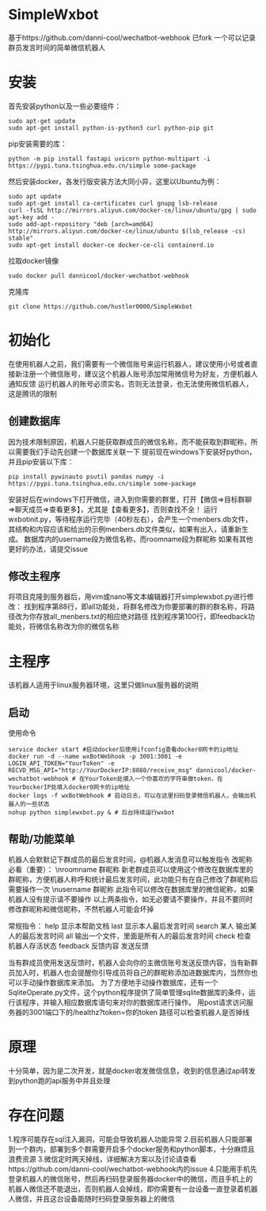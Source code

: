 # SimpleWxbot
基于https://github.com/danni-cool/wechatbot-webhook
已fork
一个可以记录群员发言时间的简单微信机器人
# 安装
首先安装python以及一些必要组件：
```shell
sudo apt-get update
sudo apt-get install python-is-python3 curl python-pip git
```
pip安装需要的库：
```shell
python -m pip install fastapi uvicorn python-multipart -i https://pypi.tuna.tsinghua.edu.cn/simple some-package
```
然后安装docker，各发行版安装方法大同小异，这里以Ubuntu为例：
```shell
sudo apt update
sudo apt-get install ca-certificates curl gnupg lsb-release
curl -fsSL http://mirrors.aliyun.com/docker-ce/linux/ubuntu/gpg | sudo apt-key add -
sudo add-apt-repository "deb [arch=amd64] http://mirrors.aliyun.com/docker-ce/linux/ubuntu $(lsb_release -cs) stable"
sudo apt-get install docker-ce docker-ce-cli containerd.io
```
拉取docker镜像
```shell
sudo docker pull dannicool/docker-wechatbot-webhook
```
克隆库
```shell
git clone https://github.com/hustler0000/SimpleWxbot
```
# 初始化
在使用机器人之前，我们需要有一个微信账号来运行机器人，建议使用小号或者直接新注册一个微信账号，建议这个机器人账号添加常用微信号为好友，方便机器人通知反馈
运行机器人的账号必须实名，否则无法登录，也无法使用微信机器人，这是腾讯的限制
## 创建数据库
因为技术限制原因，机器人只能获取群成员的微信名称，而不能获取到群昵称，所以需要我们手动先创建一个数据库关联一下
提前现在windows下安装好python，并且pip安装以下库：
```shell
pip install ‎pywinauto psutil pandas numpy -i https://pypi.tuna.tsinghua.edu.cn/simple some-package
```
安装好后在windows下打开微信，进入到你需要的群里，打开【微信=>目标群聊=>聊天成员=>查看更多】，尤其是【查看更多】，否则查找不全！
运行wxbotinit.py，等待程序运行完毕（40秒左右），会产生一个menbers.db文件，其结构和内容应该和给出的示例menbers.db文件类似，如果有出入，请重新生成。
数据库内的username段为微信名称，而roomname段为群昵称
如果有其他更好的办法，请提交issue
## 修改主程序
将项目克隆到服务器后，用vim或nano等文本编辑器打开simplewxbot.py进行修改：
找到程序第88行，即all功能处，将群名修改为你要部署的群的群名称，将路径改为你存放all_menbers.txt的相应绝对路径
找到程序第100行，即feedback功能处，将微信名称改为你的微信名称
# 主程序
该机器人适用于linux服务器环境，这里只做linux服务器的说明
## 启动
使用命令
```shell
service docker start #启动docker后使用ifconfig查看docker0网卡的ip地址
docker run -d --name wxBotWebhook -p 3001:3001 -e LOGIN_API_TOKEN="YourToken" -e RECVD_MSG_API="http://YourDockerIP:8080/receive_msg" dannicool/docker-wechatbot-webhook # 在YourToken处填入一个你喜欢的字符串做token，在YourDockerIP处填入docker0网卡的ip地址
docker logs -f wxBotWebhook # 启动日志，可以在这里扫码登录微信机器人，会输出机器人的一些状态
nohup python simplewxbot.py & # 后台持续运行wxbot
```
## 帮助/功能菜单
机器人会默默记下群成员的最后发言时间，@机器人发消息可以触发指令
改昵称必看（重要）：
\nroomname 群昵称 新老群成员可以使用这个修改在数据库里的群昵称，方便机器人称呼和统计最后发言时间，此功能只有在自己修改了群昵称后需要操作一次
\nusername 群昵称 此指令可以修改在数据库里的微信昵称，如果机器人没有提示请不要操作
以上两条指令，如无必要请不要操作，并且不要同时修改群昵称和微信昵称，不然机器人可能会坏掉

常规指令：
help 显示本帮助文档
last 显示本人最后发言时间
search 某人 输出某人的最后发言时间
all 输出一个文件，里面是所有人的最后发言时间
check 检查机器人存活状态
feedback 反馈内容 发送反馈

当有群成员使用发送反馈时，机器人会向你的主微信账号发送反馈内容，当有新群员加入时，机器人也会提醒你引导成员将自己的群昵称添加进数据库内，当然你也可以手动操作数据库来添加。
为了方便地手动操作数据库，还有一个SqliteOperate.py文件，这个python程序提供了简单管理sqlite数据库的条件，运行该程序，并输入相应数据库语句来对你的数据库进行操作。
用post请求访问服务器的3001端口下的/healthz?token=你的token 路径可以检查机器人是否掉线
# 原理
十分简单，因为是二次开发，就是docker收发微信信息，收到的信息通过api转发到python跑的api服务中并且处理
# 存在问题
1.程序可能存在sql注入漏洞，可能会导致机器人功能异常
2.目前机器人只能部署到一个群内，部署到多个群需要开启多个docker服务和python脚本，十分麻烦且浪费资源
3.微信定时两天掉线，详细解决方案以及讨论请查看https://github.com/danni-cool/wechatbot-webhook内的issue
4.只能用手机先登录机器人的微信账号，然后再扫码登录服务器docker中的微信，而且手机上的机器人微信还不能退出，否则机器人会掉线，即你需要有一台设备一直登录着机器人微信，并且这台设备能随时扫码登录服务器上的微信
